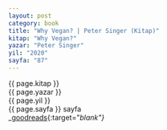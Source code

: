 ```yaml
---
layout: post
category: book
title: "Why Vegan? | Peter Singer (Kitap)"
kitap: "Why Vegan?"
yazar: "Peter Singer"
yil: "2020"
sayfa: "87"
---
```




{{ page.kitap }}  
{{ page.yazar }}  
{{ page.yil }}  
{{ page.sayfa }} sayfa  
<span class="link1">_[goodreads](https://www.goodreads.com/book/show/54922430-why-vegan){:target="_blank"}_</span>
